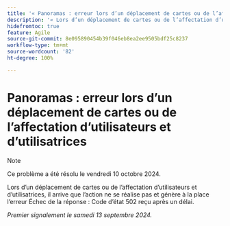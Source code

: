 ```yaml
---
title: '« Panoramas : erreur lors d’un déplacement de cartes ou de l’affectation d’utilisateurs et d’utilisatrices »'
description: '« Lors d’un déplacement de cartes ou de l’affectation d’utilisateurs et d’utilisatrices, il arrive que l’action ne se réalise pas et génère à la place l’erreur Échec de la réponse : Code d’état 502 reçu après un délai. »'
hidefromtoc: true
feature: Agile
source-git-commit: 8e095890454b39f046eb8ea2ee9505bdf25c8237
workflow-type: tm+mt
source-wordcount: '82'
ht-degree: 100%

---
```



# Panoramas : erreur lors d’un déplacement de cartes ou de l’affectation d’utilisateurs et d’utilisatrices

>[!NOTE]
>
>Ce problème a été résolu le vendredi 10 octobre 2024.

Lors d’un déplacement de cartes ou de l’affectation d’utilisateurs et d’utilisatrices, il arrive que l’action ne se réalise pas et génère à la place l’erreur Échec de la réponse : Code d’état 502 reçu après un délai.

_Premier signalement le samedi 13 septembre 2024._
